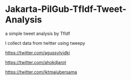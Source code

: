 # Jakarta-PilGub-TfIdf-Tweet-Analysis

a simple tweet analysis by TfIdf

I collect data from twitter using tweepy

https://twitter.com/agussylvidki

https://twitter.com/ahokdjarot

https://twitter.com/jktmajubersama
